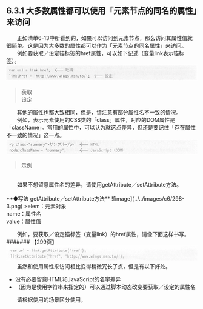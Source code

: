## 6.3.1 大多数属性都可以使用「元素节点的同名的属性」来访问
&emsp;&emsp;正如清单6-13中所看到的，如果可以访问到元素节点，那么访问其属性值就很简单。这是因为大多数的属性都可以作为「元素节点的同名属性」来访问。<br>
&emsp;&emsp;例如要获取／设定锚标签的href属性，可以如下记述（变量link表示锚标签）。
![image](../../images/c6/298-1.png)
> 获取<br>设定

&emsp;&emsp;其他的属性也都大致相同，但是，请注意有部分属性名不一致的情况。<br>
&emsp;&emsp;例如，表示元素使用的CSS类的「class」属性，对应的DOM属性是「className」。常用的属性中，可以认为就这点差异，但还是要记住「存在属性不一致的情况」这一点。
![image](../../images/c6/298-2.png)
> 示例

<br>
&emsp;&emsp;如果不想留意属性名的差异，请使用getAttribute／setAttribute方法。<br><br>
**●写法 getAttribute／setAttribute方法**
![image](../../images/c6/298-3.png)
>elem：元素对象<br>name：属性名<br>value：属性值

&emsp;&emsp;例如，要获取／设定锚标签（变量link）的href属性，请像下面这样书写。
####### 【299页】
![image](../../images/c6/299-1.png)
<br>
&emsp;&emsp;虽然和使用属性来访问相比变得稍微冗长了点，但是有以下好处。
- 没有必要留意HTML和JavaScript的名字差异
- （因为是使用字符串来指定的）可以通过脚本动态改变要获取／设定的属性名
  
&emsp;&emsp;请根据使用的场景区分使用。